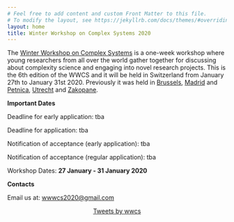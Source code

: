 ```yaml
---
# Feel free to add content and custom Front Matter to this file.
# To modify the layout, see https://jekyllrb.com/docs/themes/#overriding-theme-defaults
layout: home
title: Winter Workshop on Complex Systems 2020
---
```

The [Winter Workshop on Complex Systems](http://wwcs.altervista.org/) is a one-week workshop where young researchers from all over the world
gather together for discussing about complexity science and engaging into novel research projects.
This is the 6th edition of the WWCS and it will be held in Switzerland from January 27th to January 31st 2020.
Previously it was held in [Brussels](https://ai.vub.ac.be/complexity/), [Madrid](http://wwcs2016.altervista.org/wwcswordyversion/?doing_wp_cron=1557075926.8519909381866455078125) and [Petnica](https://wwcs2017ed.wixsite.com/wwcs), [Utrecht](https://wwcs2018.github.io/) and [Zakopane](http://wwcs2019.org).

**Important Dates**

Deadline for early application: tba

Deadline for application: tba

Notification of acceptance (early application): tba

Notification of acceptance (regular application): tba

Workshop Dates: **27 January - 31 January 2020**

<!--**How to Apply**

This edition will have two rounds of applications. Participating to the first round will provide the possibility for a limited number of applicants to obtain a partial reimbursement of their travel expenses sponsored by the Swiss National Science Foundation. Applicants not selected in the first round will have the possibility to automatically transfer their application to the second round by filling the appropriate section of the application form.

For other info and application form check the Application page.
-->

**Contacts**

Email us at: [wwwcs2020@gmail.com](mailto:wwwcs2020@gmail.com)
<!-- Twitter: "@wwcs2020" -->


<center>
<a class="twitter-timeline" data-width="300" data-height="550" href="https://twitter.com/winter_complex">Tweets by wwcs</a> <script async src="https://platform.twitter.com/widgets.js" charset="utf-8"></script> </center>
